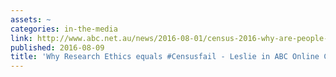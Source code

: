```yaml
---
assets: ~
categories: in-the-media
link: http://www.abc.net.au/news/2016-08-01/census-2016-why-are-people-worried-about-the-census/7678198
published: 2016-08-09
title: 'Why Research Ethics equals #Censusfail - Leslie in ABC Online Coverage '
---
```

